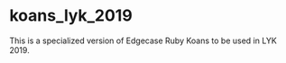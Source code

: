# koans_lyk_2019

<p>This is a specialized version of Edgecase Ruby Koans to be used in LYK 2019.<p>